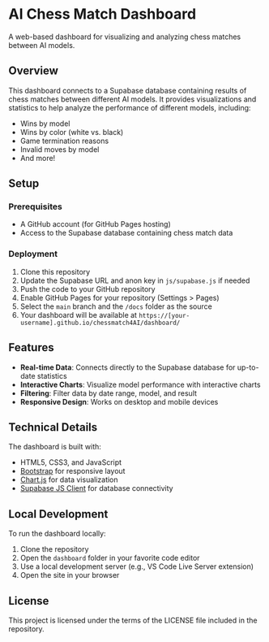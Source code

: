 # AI Chess Match Dashboard

A web-based dashboard for visualizing and analyzing chess matches between AI models.

## Overview

This dashboard connects to a Supabase database containing results of chess matches between different AI models. It provides visualizations and statistics to help analyze the performance of different models, including:

- Wins by model
- Wins by color (white vs. black)
- Game termination reasons
- Invalid moves by model
- And more!

## Setup

### Prerequisites

- A GitHub account (for GitHub Pages hosting)
- Access to the Supabase database containing chess match data

### Deployment

1. Clone this repository
2. Update the Supabase URL and anon key in `js/supabase.js` if needed
3. Push the code to your GitHub repository
4. Enable GitHub Pages for your repository (Settings > Pages)
5. Select the `main` branch and the `/docs` folder as the source
6. Your dashboard will be available at `https://[your-username].github.io/chessmatch4AI/dashboard/`

## Features

- **Real-time Data**: Connects directly to the Supabase database for up-to-date statistics
- **Interactive Charts**: Visualize model performance with interactive charts
- **Filtering**: Filter data by date range, model, and result
- **Responsive Design**: Works on desktop and mobile devices

## Technical Details

The dashboard is built with:

- HTML5, CSS3, and JavaScript
- [Bootstrap](https://getbootstrap.com/) for responsive layout
- [Chart.js](https://www.chartjs.org/) for data visualization
- [Supabase JS Client](https://supabase.com/docs/reference/javascript/installing) for database connectivity

## Local Development

To run the dashboard locally:

1. Clone the repository
2. Open the `dashboard` folder in your favorite code editor
3. Use a local development server (e.g., VS Code Live Server extension)
4. Open the site in your browser

## License

This project is licensed under the terms of the LICENSE file included in the repository.
